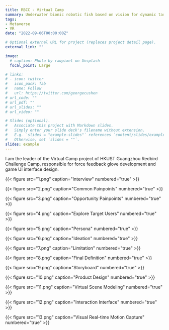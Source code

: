 ```yaml
---
title: RBCC - Virtual Camp
summary: Underwater bionic robotic fish based on vision for dynamic target tracking.
tags:
- Metaverse
- VR
date: "2022-09-06T00:00:00Z"

# Optional external URL for project (replaces project detail page).
external_link: ""

image:
  # caption: Photo by rawpixel on Unsplash
  focal_point: Large

# links:
# - icon: twitter
#   icon_pack: fab
#   name: Follow
#   url: https://twitter.com/georgecushen
# url_code: ""
# url_pdf: ""
# url_slides: ""
# url_video: ""

# Slides (optional).
#   Associate this project with Markdown slides.
#   Simply enter your slide deck's filename without extension.
#   E.g. `slides = "example-slides"` references `content/slides/example-slides.md`.
#   Otherwise, set `slides = ""`.
slides: example
---
```


I am the leader of the Virtual Camp project of HKUST Guangzhou Redbird Challenge Camp, responsible for force feedback glove development and game UI interface design.

{{< figure src="1.png" caption="Interview" numbered="true" >}}

{{< figure src="2.png" caption="Common Painpoints" numbered="true" >}}

{{< figure src="3.png" caption="Opportunity Painpoints" numbered="true" >}}

{{< figure src="4.png" caption="Explore Target Users" numbered="true" >}}

{{< figure src="5.png" caption="Persona" numbered="true" >}}

{{< figure src="6.png" caption="Ideation" numbered="true" >}}

{{< figure src="7.png" caption="Limitation" numbered="true" >}}

{{< figure src="8.png" caption="Final Definition" numbered="true" >}}

{{< figure src="9.png" caption="Storyboard" numbered="true" >}}

{{< figure src="10.png" caption="Product Design" numbered="true" >}}

{{< figure src="11.png" caption="Virtual Scene Modeling" numbered="true" >}}

{{< figure src="12.png" caption="Interaction Interface" numbered="true" >}}

{{< figure src="13.png" caption="Visual Real-time Motion Capture" numbered="true" >}}